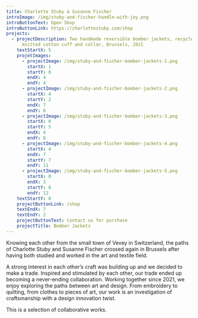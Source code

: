 ```yaml
---
title: Charlotte Stuby & Susanne Fischer
introImage: /img/stuby-and-fischer-handle-with-joy.png
introButtonText: Open Shop
introButtonLink: https://charlottestuby.com/shop
projects:
  - projectDescription: Two handmade reversible bomber jackets, recycled nylon, hand
      knitted cotton cuff and collar, Brussels, 2021
    textStartX: 5
    projetImages:
      - projectImage: /img/stuby-and-fischer-bomber-jackets-1.png
        startX: 1
        startY: 0
        endX: 4
        endY: 4
      - projectImage: /img/stuby-and-fischer-bomber-jackets-2.png
        startX: 4
        startY: 2
        endX: 7
        endY: 6
      - projectImage: /img/stuby-and-fischer-bomber-jackets-3.png
        startX: 0
        startY: 5
        endX: 4
        endY: 8
      - projectImage: /img/stuby-and-fischer-bomber-jackets-4.png
        startX: 4
        endX: 7
        startY: 7
        endY: 11
      - projectImage: /img/stuby-and-fischer-bomber-jackets-5.png
        startX: 0
        endX: 3
        startY: 8
        endY: 12
    textStartY: 0
    projectButtonLink: /shop
    textEndX: 7
    textEndY: 2
    projectButtonText: Contact us for purchase
    projectTitle: Bomber Jackets
---
```

Knowing each other from the small town of Vevey in Switzerland, the paths of Charlotte Stuby and Susanne Fischer crossed again in Brussels after having both studied and worked in the art and textile field. 

A strong interest in each other’s craft was building up and we decided to make a trade. Inspired and stimulated by each other, our trade ended up becoming a never-ending collaboration. Working together since 2021, we enjoy exploring the paths between art and design. From embroidery to quilting, from clothes to pieces of art, our work is an investigation of craftsmanship with a design innovation twist.

This is a selection of collaborative works.
